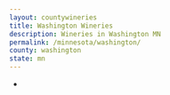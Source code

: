 ```yaml
---
layout: countywineries
title: Washington Wineries
description: Wineries in Washington MN
permalink: /minnesota/washington/
county: washington
state: mn
---
```

-
